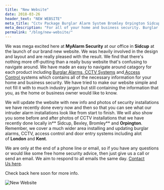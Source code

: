 ```yaml
---
title: "New Website"
date: 2018-03-26
header_text: "NEW WEBSITE"
meta_title: "Cctv Package Burglar Alarm System Bromley Orpington Sidcup - MyAlarm Security"
meta_description: "For all of your home and business security. Burglar Alarm Servicing, Burglar Alarm Installation, Alarm Battery and CCTV. Call 020 8302 4065 or email us."
permalink: "/blog/new-website/"
---
```


We was mega excited here at **MyAlarm Security** at our office in **Sidcup** at the launch of our brand new website. We was heavily involved in the design and layout and are really pleased with the result. We find that there\'s nothing more off-putting than a really busy website that\'s confusing to navigate around. We have made an easy to navigate around catagory for each product including [Burglar Alarms](/categories/burglar-alarms/),[ CCTV Systems](/categories/cctv/) and[ Access Control ](/categories/access-control/)systems which contains all of the necessary information for your home and business security. We have tried to make our website simple and not fill it with to much industry jargon but still containing the information that you, as the home or business owner would like to know.

We will update the website with new info and photos of security installations we have recently done every now and then so that you can see what our intruder alarm installations look like from start to finish. We will also show you some before and after photos of CCTV installations that we have recently done locally in** Sidcup, Bexley, Bromley** and **Orpington**. Remember, we cover a much wider area installing and updating burglar alarms, CCTV, access control and door entry systems including alot of **London** and **Kent**.

We are only at the end of a phone line or email, so if you have any questions or would like some free home security advice, then just give us a call or send an email. We aim to respond to all emails the same day. [Contact Us here](/contact/).

Check back here soon for more info.

![New Website](https://res.cloudinary.com/kbs/image/upload/mvca78iutycbvtb1demc.jpg)
